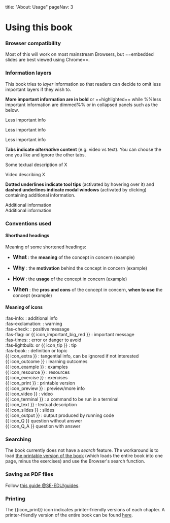 <frontmatter>
title: "About: Usage"
pageNav: 3
</frontmatter>

<link rel="stylesheet" href="{{baseUrl}}/css/textbook.css">

<div class="website-content">

# Using this book

<div id="browsers">

### Browser compatibility

Most of this will work on most mainstream Browsers, but ==embedded slides are best viewed using Chrome==.

</div>
<div id="layers">

### Information layers

This book tries to _layer_ information so that readers can decide to omit less important layers if they wish to.

**More important information are in bold** or ==highlighted== while %%less important information are dimmed%% or in collapsed panels such as the below.

<box>

<panel header="Some less important info in a minimized panel" minimized>

Less important info

</panel><p/>

<panel header="%%Some less important info in a boarder-less panel%%" type="seamless">

Less important info

</panel><p/>

<panel header="%%Some less important info in a panel%%">

Less important info

</panel><p/>

</box>


**Tabs indicate _alternative_ content** (e.g. video vs text). You can choose the one you like and ignore the other tabs.

<box>

<tabs>
  <tab header="{{ icon_text }}">

Some textual description of X

  </tab>
  <tab header="{{ icon_video }}">

Video describing X

  </tab>
</tabs>

</box>

**Dotted underlines indicate <popover content="some additional info">tool tips</popover>** (activated by hovering over it) and **dashed underlines indicate <trigger for="modal:modal-example" trigger="click">modal windows</trigger>** (activated by clicking) containing additional information.

<popover id="pop:tooltip-example" header="Tooltip Example" placement="top">
  <div slot="content">
    Additional information
  </div>
</popover>

<modal header="Modal Example" id="modal:modal-example">
  Additional information
</modal>

</div>
<div id="conventions">

### Conventions used

#### Shorthand headings

Meaning of some shortened headings:

* <big>**What**</big> : the **meaning** of the concept in concern (<trigger trigger="click" for="modal:conventions-what">example</trigger>)

<modal large header="Example of a 'What' topic" id="modal:conventions-what">
  <include src="../refactoring/what/unit-inElsewhere-asFlat.md" boilerplate />
</modal>

* <big>**Why**</big> : the **motivation** behind the concept in concern (<trigger trigger="click" for="modal:conventions-why">example</trigger>)

<modal large header="Example of a 'Why' topic" id="modal:conventions-why">
  <include src="../documentation/guidelines/goTopDown/why/unit-inElsewhere-asFlat.md" boilerplate />
</modal>

* <big>**How**</big> : the **usage** of the concept in concern (<trigger trigger="click" for="modal:conventions-how">example</trigger>)

<modal large header="Example of a 'How' topic" id="modal:conventions-how">
  <include src="../refactoring/how/unit-inElsewhere-asFlat.md" boilerplate />
</modal>

* <big>**When**</big> : the **pros and cons** of the concept in concern, **when to use** the concept (<trigger trigger="click" for="modal:conventions-when">example</trigger>)

<modal large header="Example of a 'When' topic" id="modal:conventions-when">
  <include src="../refactoring/when/unit-inElsewhere-asFlat.md" boilerplate />
</modal>


#### Meaning of icons

<div class="indented">

<span class="text-info">:fas-info:</span> : additional info <br>
<span class="text-warning">:fas-exclamation:</span> : warning <br>
<span class="text-success">:fas-check:</span> : positive message <br>
<span class="text-danger">:fas-flag:</span> or {{ icon_important_big_red }} : important message <br>
<span class="text-danger">:fas-times:</span> : error or danger to avoid <br>
<span class="text-success">:fas-lightbulb:</span> or {{ icon_tip }} : tip <br>
<span class="text-primary">:fas-book:</span> : definition or topic <br>
{{ icon_extra }} : tangential info, can be ignored if not interested<br>
{{ icon_outcome }} : learning outcomes<br>
{{ icon_example }} : examples<br>
{{ icon_resource }} : resources<br>
{{ icon_exercise }} : exercises<br>
{{ icon_print }} : printable version<br>
{{ icon_preview }} : preview/more info<br>
{{ icon_video }} : video<br>
{{ icon_terminal }} : a command to be run in a terminal<br>
{{ icon_text }} : textual description<br>
{{ icon_slides }} : slides<br>
{{ icon_output }} : output produced by running code<br>
{{ icon_Q }} question without answer<br>
{{ icon_Q_A }} question with answer<br>
</div>

</div>
<div id="searching">

### Searching

The book currently does not have a _search_ feature. The workaround is to load [the printable version of the book]({{baseUrl}}/common/print.html) (which loads the entire book into one page, minus the exercises) and use the Browser's search function.

</div>
<div id="saving">

### Saving as PDF files

Follow [this guide @SE-EDU/guides](https://se-education.org/guides/tutorials/savingPdf.html).

</div>
<div id="printing">

### Printing

The {{icon_print}} icon indicates printer-friendly versions of each chapter. A printer-friendly version of the entire book can be found [here]({{baseUrl}}/common/print.html).

</div>

</div>

